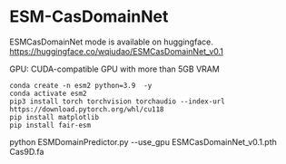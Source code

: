 # ESM-CasDomainNet
ESMCasDomainNet mode is available on huggingface.
https://huggingface.co/wqiudao/ESMCasDomainNet_v0.1

GPU: CUDA-compatible GPU with more than 5GB VRAM
```
conda create -n esm2 python=3.9  -y
conda activate esm2 
pip3 install torch torchvision torchaudio --index-url https://download.pytorch.org/whl/cu118
pip install matplotlib
pip install fair-esm 

```




python ESMDomainPredictor.py  --use_gpu   ESMCasDomainNet_v0.1.pth Cas9D.fa
